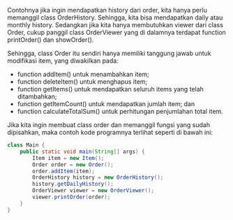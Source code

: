 Contohnya jika ingin mendapatkan history dari order, kita hanya perlu memanggil class OrderHistory. Sehingga, kita bisa
mendapatkan daily atau monthly history. Sedangkan jika kita hanya membutuhkan viewer dari class Order, cukup panggil
class OrderViewer yang di dalamnya terdapat function printOrder() dan showOrder().

Sehingga, class Order itu sendiri hanya memiliki tanggung jawab untuk modifikasi item, yang diwakilkan pada:

- function addItem() untuk menambahkan item;
- function deleteItem() untuk menghapus item;
- function getItems() untuk mendapatkan seluruh items yang telah ditambahkan;
- function getItemCount() untuk mendapatkan jumlah item; dan
- function calculateTotalSum() untuk perhitungan penjumlahan total item.

Jika kita ingin membuat class order dan memanggil fungsi yang sudah dipisahkan, maka contoh kode programnya terlihat
seperti di bawah ini:

```java
class Main {
    public static void main(String[] args) {
        Item item = new Item();
        Order order = new Order();
        order.addItem(item);
        OrderHistory history = new OrderHistory();
        history.getDailyHistory();
        OrderViewer viewer = new OrderViewer();
        viewer.printOrder(order);
    }
}
```